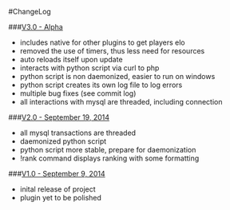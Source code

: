 #ChangeLog

###[V3.0 - Alpha][3]

* includes native for other plugins to get players elo
* removed the use of timers, thus less need for resources
* auto reloads itself upon update
* interacts with python script via curl to php
* python script is non daemonized, easier to run on windows
* python script creates its own log file to log errors
* multiple bug fixes (see commit log)
* all interactions with mysql are threaded, including connection

###[V2.0 - September 19, 2014][2]

* all mysql transactions are threaded
* daemonized python script
* python script more stable, prepare for daemonization
* !rank command displays ranking with some formatting

###[V1.0 - September 9, 2014][1]

* inital release of project
* plugin yet to be polished

[3]: https://github.com/yusuf-a/tf2Skill/archive/master.zip
[2]: https://github.com/yusuf-a/tf2Skill/archive/v2.0.0.zip
[1]: https://github.com/yusuf-a/tf2Skill/archive/v1.0.zip